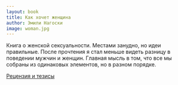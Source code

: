 ```yaml
---
layout: book
title: Как хочет женщина
author: Эмили Нагоски
image: woman.jpg
---
```


Книга о женской сексуальности. Местами занудно, но идеи правильные. После
прочтения я стал меньше видеть разницу в поведении мужчин и женщин. Главная
мысль в том, что все мы собраны из одинаковых элементов, но в разном порядке.

[Рецензия и тезисы](/come/)
